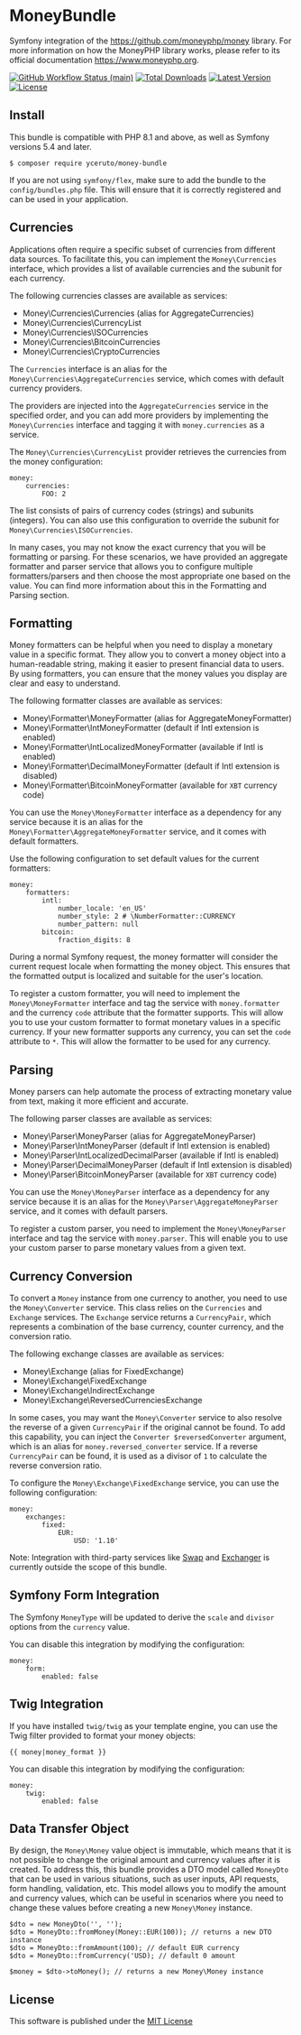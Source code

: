 # MoneyBundle

Symfony integration of the https://github.com/moneyphp/money library. For more information on how the MoneyPHP library works, 
please refer to its official documentation https://www.moneyphp.org.

<p>
    <a href="https://github.com/yceruto/money-bundle/actions"><img alt="GitHub Workflow Status (main)" src="https://img.shields.io/github/actions/workflow/status/yceruto/money-bundle/ci.yml?branch=main&label=tests&style=round-square"></a>
    <a href="https://packagist.org/packages/yceruto/money-bundle"><img alt="Total Downloads" src="https://img.shields.io/packagist/dt/yceruto/money-bundle"></a>
    <a href="https://packagist.org/packages/yceruto/money-bundle"><img alt="Latest Version" src="https://img.shields.io/packagist/v/yceruto/money-bundle"></a>
    <a href="https://packagist.org/packages/yceruto/money-bundle"><img alt="License" src="https://img.shields.io/github/license/yceruto/money-bundle"></a>
</p>

## Install

This bundle is compatible with PHP 8.1 and above, as well as Symfony versions 5.4 and later.

    $ composer require yceruto/money-bundle

If you are not using `symfony/flex`, make sure to add the bundle to the `config/bundles.php` file. This will ensure that it 
is correctly registered and can be used in your application.

## Currencies

Applications often require a specific subset of currencies from different data sources. To facilitate this, you can 
implement the `Money\Currencies` interface, which provides a list of available currencies and the subunit for each currency.

The following currencies classes are available as services:

 * Money\Currencies\Currencies (alias for AggregateCurrencies)
 * Money\Currencies\CurrencyList
 * Money\Currencies\ISOCurrencies
 * Money\Currencies\BitcoinCurrencies
 * Money\Currencies\CryptoCurrencies

The `Currencies` interface is an alias for the `Money\Currencies\AggregateCurrencies` service, which comes with default
currency providers.

The providers are injected into the `AggregateCurrencies` service in the specified order, and you can add more providers 
by implementing the `Money\Currencies` interface and tagging it with `money.currencies` as a service.

The `Money\Currencies\CurrencyList` provider retrieves the currencies from the money configuration:

    money:
        currencies:
            FOO: 2

The list consists of pairs of currency codes (strings) and subunits (integers). You can also use this configuration to 
override the subunit for `Money\Currencies\ISOCurrencies`.

In many cases, you may not know the exact currency that you will be formatting or parsing. For these scenarios, we have 
provided an aggregate formatter and parser service that allows you to configure multiple formatters/parsers and then 
choose the most appropriate one based on the value. You can find more information about this in the Formatting and 
Parsing section.

## Formatting

Money formatters can be helpful when you need to display a monetary value in a specific format. They allow you to convert a 
money object into a human-readable string, making it easier to present financial data to users. By using formatters, you 
can ensure that the money values you display are clear and easy to understand.

The following formatter classes are available as services:

 * Money\Formatter\MoneyFormatter (alias for AggregateMoneyFormatter)
 * Money\Formatter\IntMoneyFormatter (default if Intl extension is enabled)
 * Money\Formatter\IntLocalizedMoneyFormatter (available if Intl is enabled)
 * Money\Formatter\DecimalMoneyFormatter (default if Intl extension is disabled)
 * Money\Formatter\BitcoinMoneyFormatter (available for `XBT` currency code)

You can use the `Money\MoneyFormatter` interface as a dependency for any service because it is an alias for the `Money\Formatter\AggregateMoneyFormatter`
service, and it comes with default formatters.

Use the following configuration to set default values for the current formatters:

    money:
        formatters:
            intl:
                number_locale: 'en_US'
                number_style: 2 # \NumberFormatter::CURRENCY
                number_pattern: null
            bitcoin:
                fraction_digits: 8

During a normal Symfony request, the money formatter will consider the current request locale when formatting the money object. 
This ensures that the formatted output is localized and suitable for the user's location.

To register a custom formatter, you will need to implement the `Money\MoneyFormatter` interface and tag the service with 
`money.formatter` and the currency `code` attribute that the formatter supports. This will allow you to use your custom 
formatter to format monetary values in a specific currency. If your new formatter supports any currency, you can set the 
`code` attribute to `*`. This will allow the formatter to be used for any currency.

## Parsing

Money parsers can help automate the process of extracting monetary value from text, making it more efficient and accurate.

The following parser classes are available as services:

 * Money\Parser\MoneyParser (alias for AggregateMoneyParser)
 * Money\Parser\IntMoneyParser (default if Intl extension is enabled)
 * Money\Parser\IntLocalizedDecimalParser (available if Intl is enabled)
 * Money\Parser\DecimalMoneyParser (default if Intl extension is disabled)
 * Money\Parser\BitcoinMoneyParser (available for `XBT` currency code)

You can use the `Money\MoneyParser` interface as a dependency for any service because it is an alias for the `Money\Parser\AggregateMoneyParser`
service, and it comes with default parsers.

To register a custom parser, you need to implement the `Money\MoneyParser` interface and tag the service with `money.parser`. 
This will enable you to use your custom parser to parse monetary values from a given text.

## Currency Conversion

To convert a `Money` instance from one currency to another, you need to use the `Money\Converter` service. This class relies 
on the `Currencies` and `Exchange` services. The `Exchange` service returns a `CurrencyPair`, which represents a combination 
of the base currency, counter currency, and the conversion ratio.

The following exchange classes are available as services:

 * Money\Exchange (alias for FixedExchange)
 * Money\Exchange\FixedExchange
 * Money\Exchange\IndirectExchange
 * Money\Exchange\ReversedCurrenciesExchange

In some cases, you may want the `Money\Converter` service to also resolve the reverse of a given `CurrencyPair` if the original 
cannot be found. To add this capability, you can inject the `Converter $reversedConverter` argument, which is an alias for 
`money.reversed_converter` service. If a reverse `CurrencyPair` can be found, it is used as a divisor of `1` to calculate 
the reverse conversion ratio.

To configure the `Money\Exchange\FixedExchange` service, you can use the following configuration:

    money:
        exchanges:
            fixed:
                EUR:
                    USD: '1.10'

Note: Integration with third-party services like [Swap](https://github.com/florianv/swap) and [Exchanger](https://github.com/florianv/exchanger) 
is currently outside the scope of this bundle.

## Symfony Form Integration

The Symfony `MoneyType` will be updated to derive the `scale` and `divisor` options from the `currency` value.

You can disable this integration by modifying the configuration:

    money:
        form:
            enabled: false

## Twig Integration

If you have installed `twig/twig` as your template engine, you can use the Twig filter provided to format your money objects:

    {{ money|money_format }}

You can disable this integration by modifying the configuration:

    money:
        twig:
            enabled: false

## Data Transfer Object

By design, the `Money\Money` value object is immutable, which means that it is not possible to change the original amount and currency 
values after it is created. To address this, this bundle provides a DTO model called `MoneyDto` that can be used in various 
situations, such as user inputs, API requests, form handling, validation, etc. This model allows you to modify the amount 
and currency values, which can be useful in scenarios where you need to change these values before creating a new 
`Money\Money` instance.

    $dto = new MoneyDto('', '');
    $dto = MoneyDto::fromMoney(Money::EUR(100)); // returns a new DTO instance
    $dto = MoneyDto::fromAmount(100); // default EUR currency
    $dto = MoneyDto::fromCurrency('USD); // default 0 amount

    $money = $dto->toMoney(); // returns a new Money\Money instance

## License

This software is published under the [MIT License](LICENSE)
